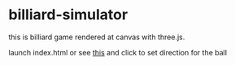 # billiard-simulator
this is billiard game rendered at canvas with three.js. 

launch index.html or see [this](https://billiard-simulator.web.app/) and click to set direction for the ball
